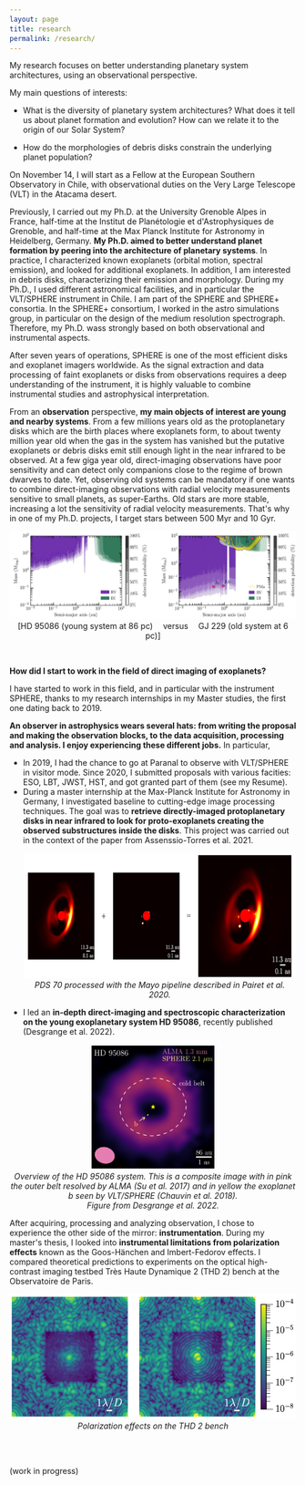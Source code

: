 ```yaml
---
layout: page
title: research
permalink: /research/
---
```


My research focuses on better understanding planetary system architectures, using an observational perspective.

My main questions of interests:
- What is the diversity of planetary system architectures? What does it tell us about planet formation and evolution? How can we relate it to the origin of our Solar System?

- How do the morphologies of debris disks constrain the underlying planet population?

On November 14, I will start as a Fellow at the European Southern Observatory in Chile, with observational duties on the Very Large Telescope (VLT) in the Atacama desert.


Previously, I carried out my Ph.D. at the University Grenoble Alpes in France, half-time at the Institut de Planétologie et d'Astrophysiques de Grenoble, and half-time at the Max Planck Institute for Astronomy in Heidelberg, Germany. <b>My Ph.D. aimed to better understand planet formation by peering into the architecture of planetary systems</b>. In practice, I characterized known exoplanets (orbital motion, spectral emission), and looked for additional exoplanets. In addition, I am interested in debris disks, characterizing their emission and morphology. During my Ph.D., I used different astronomical facilities, and in particular the VLT/SPHERE instrument in Chile.
I am part of the SPHERE and SPHERE+ consortia. In the SPHERE+ consortium, I worked in the astro simulations group, in particular on the design of the medium resolution spectrograph. Therefore, my Ph.D. wass strongly based on both observational and instrumental aspects.
  
After seven years of operations, SPHERE is one of the most efficient disks and exoplanet imagers worldwide. As the signal extraction and data processing of faint exoplanets or disks from observations requires a deep understanding of the instrument, it is highly valuable to combine instrumental studies and astrophysical interpretation. 

From an <b>observation</b> perspective, <b>my main objects of interest are young and nearby systems</b>. From a few millions years old as the protoplanetary disks which are the birth places where exoplanets form, to about twenty million year old when the gas in the system has vanished but the putative exoplanets or debris disks emit still enough light in the near infrared to be observed. At a few giga year old, direct-imaging observations have poor sensitivity and can detect only companions close to the regime of brown dwarves to date. Yet, observing old systems can be mandatory if one wants to combine direct-imaging observations with radial velocity measurements sensitive to small planets, as super-Earths. Old stars are more stable, increasing a lot the sensitivity of radial velocity measurements. That's why in one of my Ph.D. projects, I target stars between 500 Myr and 10 Gyr.

<p align="center">
<img src="/fig/detlims_2systems.jpg" width="800" >
  <br>
  [HD 95086 (young system at 86 pc) &emsp;versus&emsp; GJ 229 (old system at 6 pc)]
  <br>
</p>

<br>


<b> How did I start to work in the field of direct imaging of exoplanets? </b> 
  
I have started to work in this field, and in particular with the instrument SPHERE, thanks to my research internships in my Master studies, the first one dating back to 2019. 

<b> An observer in astrophysics wears several hats: from writing the proposal and making the observation blocks, to the data acquisition, processing and analysis. I enjoy experiencing these different jobs.</b> In particular,  

<ul>
  <li> In 2019, I had the chance to go at Paranal to observe with VLT/SPHERE in visitor mode. Since 2020, I submitted proposals with various facities: ESO, LBT, JWST, HST, and got granted part of them (see my Resume).
  
  <li> During a master internship at the Max-Planck Institute for Astronomy in Germany, I investigated baseline to cutting-edge image processing techniques. The goal was to <b>retrieve directly-imaged protoplanetary disks in near infrared to look for proto-exoplanets creating the observed substructures inside the disks</b>. This project was carried out in the context of the paper from Assenssio-Torres et al. 2021.</li>

  
  <p align="center">
  <img src="/fig/PDS70_details.png" height="220" > 
  <br>
  <i> PDS 70 processed with the Mayo pipeline described in Pairet et al. 2020. </i>
  <br>
  </p>


  <li> I led an <b>in-depth direct-imaging and spectroscopic characterization on the young exoplanetary system HD 95086</b>, recently published (Desgrange et al. 2022). </li>

    
</ul> 

  <p align="center">
  <img src="/fig/HD95086_overview.png" height="220" > 
  <br>
  <i> Overview of the HD 95086 system. This is a composite image with in pink the outer belt resolved by ALMA (Su et al. 2017) and in yellow the exoplanet b seen by VLT/SPHERE (Chauvin et al. 2018).
  <br> Figure from Desgrange et al. 2022.</i>
  <br>
  </p>


After acquiring, processing and analyzing observation, I chose to experience the other side of the mirror: <b>instrumentation</b>. During my master's thesis, I looked into <b>instrumental limitations from polarization effects</b> known as the Goos-Hänchen and Imbert-Fedorov effects. I compared theoretical predictions to experiments on the optical high-contrast imaging testbed Très Haute Dynamique 2 (THD 2) bench at the Observatoire de Paris.

 <p align="center">
 <img src="/fig/polar_thd2.png" height="220" >
  <br>
  <i> Polarization effects on the THD 2 bench </i>
  <br>
 </p>

 <br>  <br>

 (work in progress)




